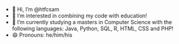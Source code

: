 - 👋 Hi, I’m @htfcsam
- 👀 I’m interested in combining my code with education!
- 🌱 I’m currently studying a masters in Computer Science with the following languages: Java, Python, SQL, R, HTML, CSS and PHP!
- 😄 Pronouns: he/him/his
